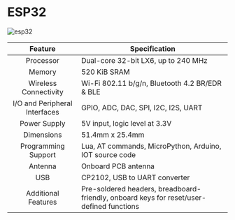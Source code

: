 # ESP32

![esp32](https://github.com/user-attachments/assets/d15ccb29-a267-41bb-b27e-b0a8922bfa89)

| Feature | Specification |
| :---: | --- |
|Processor|Dual-core 32-bit LX6, up to 240 MHz|
|Memory|520 KiB SRAM|
|Wireless Connectivity|Wi-Fi 802.11 b/g/n, Bluetooth 4.2 BR/EDR & BLE|
|I/O and Peripheral Interfaces|GPIO, ADC, DAC, SPI, I2C, I2S, UART|
|Power Supply|5V input, logic level at 3.3V|
|Dimensions|51.4mm x 25.4mm|
|Programming Support|Lua, AT commands, MicroPython, Arduino, IOT source code|
|Antenna|Onboard PCB antenna|
|USB|CP2102, USB to UART converter|
|Additional Features|Pre-soldered headers, breadboard-friendly, onboard keys for reset/user-defined functions|
